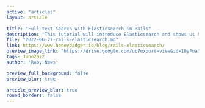 ```yaml
---
active: "articles"
layout: article

title: "Full-text Search with Elasticsearch in Rails"
description: "This tutorial will introduce Elasticsearch and shows us how to implement an efficient search feature in Rails."
file: "2022-06-27-rails-elasticsearch.md"
link: https://www.honeybadger.io/blog/rails-elasticsearch/ 
preview_image_link: "https://drive.google.com/uc?export=view&id=1OyFua3sAzw_FFhclsoAUrnbm_beCkxXF"
tags: June2022
author: 'Ruby News'

preview_full_background: false
preview_blur: true

article_preview_blur: true
round_borders: false
---
```

